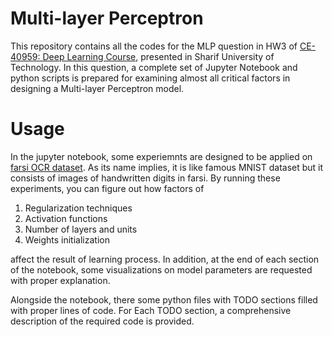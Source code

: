# Multi-layer Perceptron

This repository contains all the codes for the MLP question in HW3 of [CE-40959: Deep Learning Course](http://ce.sharif.edu/courses/97-98/2/ce959-1/), presented in Sharif University of Technology. In this question, a complete set of Jupyter Notebook and python scripts is prepared for examining almost all critical factors in designing a Multi-layer Perceptron model.

# Usage

In the jupyter notebook, some experiemnts are designed to be applied on [farsi OCR dataset](http://farsiocr.ir/%d9%85%d8%ac%d9%85%d9%88%d8%b9%d9%87-%d8%af%d8%a7%d8%af%d9%87/%d9%85%d8%ac%d9%85%d9%88%d8%b9%d9%87-%d8%a7%d8%b1%d9%82%d8%a7%d9%85-%d8%af%d8%b3%d8%aa%d9%86%d9%88%db%8c%d8%b3-%d9%87%d8%af%db%8c/). As its name implies, it is like famous MNIST dataset but it consists of images of handwritten digits in farsi. By running these experiments, you can figure out how factors of

  1. Regularization techniques
  2. Activation functions
  3. Number of layers and units
  4. Weights initialization

affect the result of learning process. In addition, at the end of each section of the notebook, some visualizations on model parameters are requested with proper explanation.

Alongside the notebook, there some python files with TODO sections filled with proper lines of code. For Each TODO section, a comprehensive description of the required code is provided.
